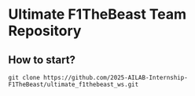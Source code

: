 # Ultimate F1TheBeast Team Repository

## How to start?
```
git clone https://github.com/2025-AILAB-Internship-F1TheBeast/ultimate_f1thebeast_ws.git
```


